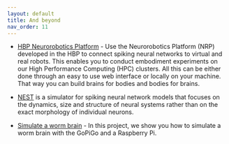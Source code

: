 ```yaml
---
layout: default
title: And beyond
nav_order: 11
---
```

* [HBP Neurorobotics Platform](https://neurorobotics.net/) - Use the Neurorobotics Platform (NRP) developed in the HBP to connect spiking neural networks to virtual and real robots. This enables you to conduct embodiment experiments on our High Performance Computing (HPC) clusters. All this can be either done through an easy to use web interface or locally on your machine. That way you can build brains for bodies and bodies for brains.

* [NEST](https://www.nest-simulator.org/) is a simulator for spiking neural network models that focuses on the dynamics, size and structure of neural systems rather than on the exact morphology of individual neurons.

* [Simulate a worm brain](https://www.dexterindustries.com/GoPiGo/projects/python-examples-for-the-raspberry-pi/simulate-a-worm-brain/) - In this project, we show you how to simulate a worm brain with the GoPiGo and a Raspberry Pi.
